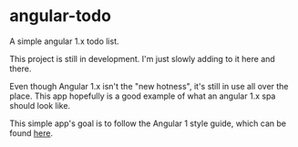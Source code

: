 # angular-todo
A simple angular 1.x todo list.

This project is still in development. I'm just slowly adding to it here and there.

Even though Angular 1.x isn't the "new hotness", it's still in use all over the place. This app hopefully is a good example of what an angular 1.x spa should look like.

This simple app's goal is to follow the Angular 1 style guide, which can be found [here](https://github.com/johnpapa/angular-styleguide/blob/master/a1/README.md).